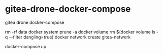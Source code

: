 # gitea-drone-docker-compose
gitea drone docker-compose

rm -rf data
docker system prune -a
docker volume rm $(docker volume ls -q --filter dangling=true)
docker network create gitea-network

docker-compose up
